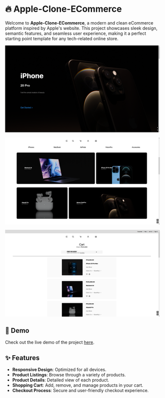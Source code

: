 # 🔥 Apple-Clone-ECommerce

Welcome to **Apple-Clone-ECommerce**, a modern and clean eCommerce platform inspired by Apple's website. This project showcases sleek design, semantic features, and seamless user experience, making it a perfect starting point template for any tech-related online store.

![Apple-Clone-ECommerce](screenshots/home.png)

![Products-Demo](screenshots/products.png)

![Cart-Demo](screenshots/cart.png)

## 🚀 Demo

Check out the live demo of the project [here](https://cainmcrolan.github.io/Apple-Clone-ECommerce).

## ✨ Features

- **Responsive Design**: Optimized for all devices.
- **Product Listings**: Browse through a variety of products.
- **Product Details**: Detailed view of each product.
- **Shopping Cart**: Add, remove, and manage products in your cart.
- **Checkout Process**: Secure and user-friendly checkout experience.

